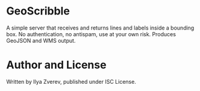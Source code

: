 # GeoScribble

A simple server that receives and returns lines and labels inside a bounding box.
No authentication, no antispam, use at your own risk. Produces GeoJSON and WMS output.

# Author and License

Written by Ilya Zverev, published under ISC License.
